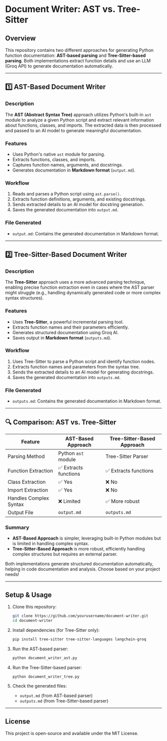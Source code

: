 # Document Writer: AST vs. Tree-Sitter

## Overview
This repository contains two different approaches for generating Python function documentation: **AST-based parsing** and **Tree-Sitter-based parsing**. Both implementations extract function details and use an LLM (Groq API) to generate documentation automatically.

---

## 1️⃣ AST-Based Document Writer

### Description
The **AST (Abstract Syntax Tree)** approach utilizes Python's built-in `ast` module to analyze a given Python script and extract relevant information about functions, classes, and imports. The extracted data is then processed and passed to an AI model to generate meaningful documentation.

### Features
- Uses Python's native `ast` module for parsing.
- Extracts functions, classes, and imports.
- Captures function names, arguments, and docstrings.
- Generates documentation in **Markdown format** (`output.md`).

### Workflow
1. Reads and parses a Python script using `ast.parse()`.
2. Extracts function definitions, arguments, and existing docstrings.
3. Sends extracted details to an AI model for docstring generation.
4. Saves the generated documentation into `output.md`.

### File Generated
- `output.md`: Contains the generated documentation in Markdown format.

---

## 2️⃣ Tree-Sitter-Based Document Writer

### Description
The **Tree-Sitter** approach uses a more advanced parsing technique, enabling precise function extraction even in cases where the AST parser might struggle (e.g., handling dynamically generated code or more complex syntax structures).

### Features
- Uses **Tree-Sitter**, a powerful incremental parsing tool.
- Extracts function names and their parameters efficiently.
- Generates structured documentation using Groq AI.
- Saves output in **Markdown format** (`outputs.md`).

### Workflow
1. Uses Tree-Sitter to parse a Python script and identify function nodes.
2. Extracts function names and parameters from the syntax tree.
3. Sends the extracted details to an AI model for generating docstrings.
4. Saves the generated documentation into `outputs.md`.

### File Generated
- `outputs.md`: Contains the generated documentation in Markdown format.

---

## 🔍 Comparison: AST vs. Tree-Sitter
| Feature            | AST-Based Approach  | Tree-Sitter-Based Approach  |
|--------------------|--------------------|----------------------------|
| Parsing Method    | Python `ast` module | Tree-Sitter Parser |
| Function Extraction | ✅ Extracts functions | ✅ Extracts functions |
| Class Extraction   | ✅ Yes | ❌ No |
| Import Extraction  | ✅ Yes | ❌ No |
| Handles Complex Syntax | ❌ Limited | ✅ More robust |
| Output File       | `output.md` | `outputs.md` |

### Summary
- **AST-Based Approach** is simpler, leveraging built-in Python modules but is limited in handling complex syntax.
- **Tree-Sitter-Based Approach** is more robust, efficiently handling complex structures but requires an external parser.

Both implementations generate structured documentation automatically, helping in code documentation and analysis. Choose based on your project needs!



---

## Setup & Usage

1. Clone this repository:

   ```sh
   git clone https://github.com/yourusername/document-writer.git
   cd document-writer
   ```

2. Install dependencies (for Tree-Sitter only):

   ```sh
   pip install tree-sitter tree-sitter-languages langchain-groq
   ```

3. Run the AST-based parser:

   ```sh
   python document_writer_ast.py
   ```

4. Run the Tree-Sitter-based parser:

   ```sh
   python document_writer_tree.py
   ```

5. Check the generated files:

   - `output.md` (from AST-based parser)
   - `outputs.md` (from Tree-Sitter-based parser)

---

## License

This project is open-source and available under the MIT License.
